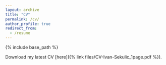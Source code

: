```yaml
---
layout: archive
title: "CV"
permalink: /cv/
author_profile: true
redirect_from:
  - /resume
---
```


{% include base_path %}

Download my latest CV 
[here]({% link files/CV-Ivan-Sekulic_1page.pdf %}).